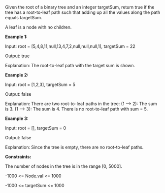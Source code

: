 Given the root of a binary tree and an integer targetSum, return true if the tree has a root-to-leaf path such that adding up all the values along the path equals targetSum.

A leaf is a node with no children.

**Example 1:**

Input: root = [5,4,8,11,null,13,4,7,2,null,null,null,1], targetSum = 22

Output: true

Explanation: The root-to-leaf path with the target sum is shown.

**Example 2:**

Input: root = [1,2,3], targetSum = 5

Output: false

Explanation: There are two root-to-leaf paths in the tree:
(1 --> 2): The sum is 3.
(1 --> 3): The sum is 4.
There is no root-to-leaf path with sum = 5.

**Example 3:**

Input: root = [], targetSum = 0

Output: false

Explanation: Since the tree is empty, there are no root-to-leaf paths.


**Constraints:**

The number of nodes in the tree is in the range [0, 5000].

-1000 <= Node.val <= 1000

-1000 <= targetSum <= 1000
